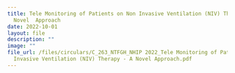 ```yaml
---
title: Tele Monitoring of Patients on Non Invasive Ventilation (NIV) Therapy  A
  Novel  Approach
date: 2022-10-01
layout: file
description: ""
image: ""
file_url: /files/circulars/C_263_NTFGH_NHIP 2022_Tele Monitoring of Patients on Non
  Invasive Ventilation (NIV) Therapy - A Novel Approach.pdf
---
```

